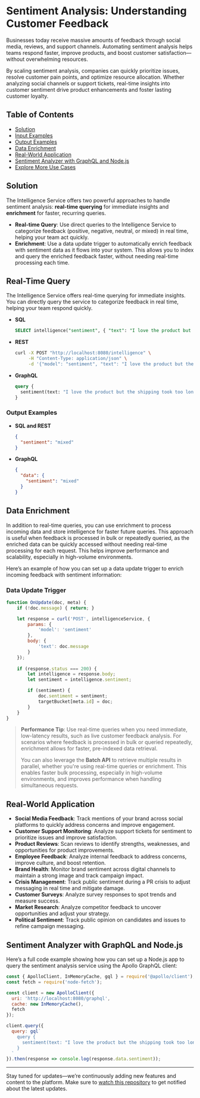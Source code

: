 # Sentiment Analysis: Understanding Customer Feedback

Businesses today receive massive amounts of feedback through social media, reviews, and support channels. Automating sentiment analysis helps teams respond faster, improve products, and boost customer satisfaction—without overwhelming resources.

By scaling sentiment analysis, companies can quickly prioritize issues, resolve customer pain points, and optimize resource allocation. Whether analyzing social channels or support tickets, real-time insights into customer sentiment drive product enhancements and foster lasting customer loyalty.

## Table of Contents
- [Solution](#solution)
- [Input Examples](#input-examples)
- [Output Examples](#output-examples)
- [Data Enrichment](#data-enrichment)
- [Real-World Application](#real-world-application)
- [Sentiment Analyzer with GraphQL and Node.js](#sentiment-analyzer-with-graphql-and-nodejs)
- [Explore More Use Cases](#explore-more-use-cases)

## Solution

The Intelligence Service offers two powerful approaches to handle sentiment analysis: **real-time querying** for immediate insights and **enrichment** for faster, recurring queries.

- **Real-time Query**: Use direct queries to the Intelligence Service to categorize feedback (positive, negative, neutral, or mixed) in real time, helping your team act quickly. 
- **Enrichment**: Use a data update trigger to automatically enrich feedback with sentiment data as it flows into your system. This allows you to index and query the enriched feedback faster, without needing real-time processing each time.

## Real-Time Query

The Intelligence Service offers real-time querying for immediate insights. You can directly query the service to categorize feedback in real time, helping your team respond quickly.

- **SQL**
  ```sql
  SELECT intelligence("sentiment", { "text": "I love the product but the shipping took too long!" }).sentiment;
  ```

- **REST**
  ```bash
  curl -X POST "http://localhost:8080/intelligence" \
       -H "Content-Type: application/json" \
       -d '{"model": "sentiment", "text": "I love the product but the shipping took too long!"}'
  ```

- **GraphQL**
  ```graphql
  query {
    sentiment(text: "I love the product but the shipping took too long!")
  }
  ```
  
### Output Examples

- **SQL and REST**
  ```json
  {
    "sentiment": "mixed"
  }
  ```

- **GraphQL**
  ```json
  {
    "data": {
      "sentiment": "mixed"
    }
  }
  ```

## Data Enrichment

In addition to real-time queries, you can use enrichment to process incoming data and store intelligence for faster future queries. This approach is useful when feedback is processed in bulk or repeatedly queried, as the enriched data can be quickly accessed without needing real-time processing for each request. This helps improve performance and scalability, especially in high-volume environments.

Here’s an example of how you can set up a data update trigger to enrich incoming feedback with sentiment information:

### Data Update Trigger

```javascript
function OnUpdate(doc, meta) {
    if (!doc.message) { return; }

    let response = curl('POST', intelligenceService, {
        params: {
            'model': 'sentiment'
        },
        body: {
            'text': doc.message
        }
    });
    
    if (response.status === 200) {
        let intelligence = response.body;
        let sentiment = intelligence.sentiment;

        if (sentiment) {
            doc.sentiment = sentiment;
            targetBucket[meta.id] = doc;
        }
    }
}
```

> **Performance Tip**: Use real-time queries when you need immediate, low-latency results, such as live customer feedback analysis. For scenarios where feedback is processed in bulk or queried repeatedly, enrichment allows for faster, pre-indexed data retrieval.
>
> You can also leverage the **Batch API** to retrieve multiple results in parallel, whether you're using real-time queries or enrichment. This enables faster bulk processing, especially in high-volume environments, and improves performance when handling simultaneous requests.

## Real-World Application

- **Social Media Feedback**: Track mentions of your brand across social platforms to quickly address concerns and improve engagement.
- **Customer Support Monitoring**: Analyze support tickets for sentiment to prioritize issues and improve satisfaction.
- **Product Reviews**: Scan reviews to identify strengths, weaknesses, and opportunities for product improvements.
- **Employee Feedback**: Analyze internal feedback to address concerns, improve culture, and boost retention.
- **Brand Health**: Monitor brand sentiment across digital channels to maintain a strong image and track campaign impact.
- **Crisis Management**: Track public sentiment during a PR crisis to adjust messaging in real time and mitigate damage.
- **Customer Surveys**: Analyze survey responses to spot trends and measure success.
- **Market Research**: Analyze competitor feedback to uncover opportunities and adjust your strategy.
- **Political Sentiment**: Track public opinion on candidates and issues to refine campaign messaging.

## Sentiment Analyzer with GraphQL and Node.js

Here’s a full code example showing how you can set up a Node.js app to query the sentiment analysis service using the Apollo GraphQL client:

```js
const { ApolloClient, InMemoryCache, gql } = require('@apollo/client');
const fetch = require('node-fetch');

const client = new ApolloClient({
  uri: 'http://localhost:8080/graphql',
  cache: new InMemoryCache(),
  fetch
});

client.query({
  query: gql`
    query {
      sentiment(text: "I love the product but the shipping took too long!")
    }
  `
}).then(response => console.log(response.data.sentiment));
```

---

Stay tuned for updates—we’re continuously adding new features and content to the platform. Make sure to [watch this repository](https://github.com/waynecarter/simple-intelligence) to get notified about the latest updates.

